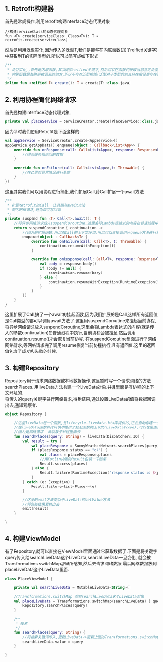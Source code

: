 
## 1. Retrofit构建器

首先是常规操作,利用retrofit构建interface动态代理对象
```kotlon
//构建serviceClass的动态代理对象
fun <T> create(serviceClass: Class<T>): T = retrofit.create(serviceClass)
```

然后是利用泛型实化,因为传入的泛型T,我们是能够在内联函数(加了reified关键字)中获取到T的实际类型的,所以可以简写成如下形式

```kotlin
/**
 * 泛型实化,,首先是内联函数,其次得加reified关键字,然后可以在函数内获取当前指定泛型的实际类型
 * 内联函数是替换到被调用的地方,所以不存在泛型擦除(泛型对于类型的约束只在编译期存在)问题
 */
inline fun <reified T> create(): T = create(T::class.java)
```

## 2. 利用协程简化网络请求

首先是构建interface动态代理对象,

```kotlin
private val placeService = ServiceCreator.create(PlaceService::class.java)
```

因为平时我们使用Retrofit是下面这样的:
```kotlin
val appService = ServiceCreator.create<AppService>()
appService.getAppData().enqueue(object : Callback<List<App>> {
    override fun onResponse(call: Call<List<App>>, response: Response<List<App>>){
        //得到服务器返回的数据
    }
    
    override fun onFailure(call: Call<List<App>>,t: Throwable) {
        //在这里对异常情况进行处理
    }
})
```

这里其实我们可以用协程进行简化,我们扩展Call,给Call扩展一个await方法

```kotlin
/**
 * 扩展Retrofit的Call  让其拥有await方法
 * 简化网络请求,避免每次写回调
 */
private suspend fun <T> Call<T>.await(): T {
    //将异步网络请求放入suspendCoroutine,这里会将Lambda表达式的内容在普通线程中执行,当前协程会被挂起,然后调用continuation.resume()才会恢复当前协程
    return suspendCoroutine { continuation ->
        //因为是扩展函数,所以有Call的上下文环境,所以可以直接调用enqueue方法进行异步网络请求
        enqueue(object : Callback<T> {
            override fun onFailure(call: Call<T>, t: Throwable) {
                continuation.resumeWithException(t)
            }

            override fun onResponse(call: Call<T>, response: Response<T>) {
                val body = response.body()
                if (body != null) {
                    continuation.resume(body)
                } else {
                    continuation.resumeWithException(RuntimeException("response body is null"))
                }
            }
        })
    }
}
```
这里扩展了Call,搞了一个await的挂起函数,因为我们扩展的是Call<T>,这样所有返回值是Call<T>类型的都可以调用await方法了.这里用suspendCoroutine来挂起当前协程,
将异步网络请求放入suspendCoroutine,这里会将Lambda表达式的内容(就是传入的参数continuation)在普通线程中执行,当前协程会被挂起,然后调用continuation.resume()才会恢复当前协程.
在suspendCoroutine里面进行了网络网络请求,等网络请求完了调用resume恢复当前协程执行,且有返回值.这里的返回值包含了成功和失败的时候.

## 3. 构建Repository

Repository用于请求网络数据或本地数据操作,这里暂时写一个请求网络的方法searchPlaces. 用liveData方法构建一个LiveData对象,并且里面是有协程的上下文环境的.  
 将传入的query关键字进行网络请求,得到结果,通过设置LiveData的值将数据回调出去,通知观察者.

```kotlin
object Repository {

    //这里liveData是一个函数,是lifecycle-livedata-ktx库提供的,它会自动构建一个LiveData对象并返回
    //在liveData函数的代码块中提供了挂起函数的上下文(LiveDataScope),可以在里面调用任意挂起函数
    //因为是网络请求  所以放子线程里面去
    fun searchPlaces(query: String) = liveData(Dispatchers.IO) {
        val result = try {
            val placeResponse = SunnyWeatherNetwork.searchPlaces(query)
            if (placeResponse.status == "ok") {
                val places = placeResponse.places
                //用Kotlin内置的Result包装一下结果
                Result.success(places)
            } else {
                Result.failure(RuntimeException("response status is ${placeResponse.status}"))
            }
        } catch (e: Exception) {
            Result.failure<List<Place>>(e)
        }

        //这里的emit方法类似于LiveData的setValue方法
        //将包装结果发射出去
        emit(result)
    }

}
```

## 4. 构建ViewModel

有了Repository,就可以直接在ViewModel里面通过它获取数据了.下面是将关键字query传入给searchLiveData这个LiveData,searchLiveData一旦变化,
就会被Transformations.switchMap那里所感知,然后去请求网络数据,最后网络数据放到placeLiveData这个LiveData里面.

```kotlin
class PlaceViewModel {

    private val searchLiveData = MutableLiveData<String>()
    
    //Transformations.switchMap 观察searchLiveData这个LiveData对象
    val placeLiveData = Transformations.switchMap(searchLiveData) { query ->
        Repository.searchPlaces(query)
    }

    /**
     * 搜索
     */
    fun searchPlaces(query: String) {
        //将搜索关键词传入,更新LiveData->更新上面的Transformations.switchMap(searchLiveData) 然后进行网络请求,更新了placeLiveData这个LiveData
        searchLiveData.value = query
    }

}
```
